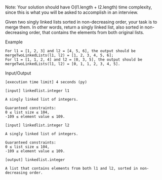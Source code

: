 Note: Your solution should have O(l1.length + l2.length) time complexity, since this is what you will be asked to accomplish in an interview.

Given two singly linked lists sorted in non-decreasing order, your task is to merge them. In other words, return a singly linked list, also sorted in non-decreasing order, that contains the elements from both original lists.

Example

    For l1 = [1, 2, 3] and l2 = [4, 5, 6], the output should be
    mergeTwoLinkedLists(l1, l2) = [1, 2, 3, 4, 5, 6];
    For l1 = [1, 1, 2, 4] and l2 = [0, 3, 5], the output should be
    mergeTwoLinkedLists(l1, l2) = [0, 1, 1, 2, 3, 4, 5].

Input/Output

    [execution time limit] 4 seconds (py)

    [input] linkedlist.integer l1

    A singly linked list of integers.

    Guaranteed constraints:
    0 ≤ list size ≤ 104,
    -109 ≤ element value ≤ 109.

    [input] linkedlist.integer l2

    A singly linked list of integers.

    Guaranteed constraints:
    0 ≤ list size ≤ 104,
    -109 ≤ element value ≤ 109.

    [output] linkedlist.integer

    A list that contains elements from both l1 and l2, sorted in non-decreasing order.
